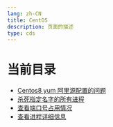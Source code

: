 ```yaml
---
lang: zh-CN  
title: CentOS  
description: 页面的描述  
type: cds  
---
```



# 当前目录

- [Centos8 yum 阿里源配置的问题](Centos8Yum阿里源配置的问题.md)  
- [杀死指定名字的所有进程](杀死指定名字的所有进程.md)  
- [查看端口号占用情况](查看端口号占用情况.md)  
- [查看进程详细信息](查看进程详细信息.md)  

<AdsbyGoogle slot="7889564278" layout="in-article"/>

<Comment></Comment>
